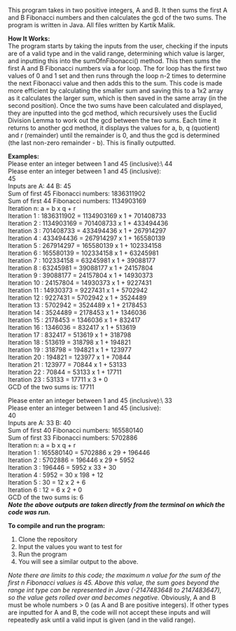 This program takes in two positive integers, A and B. It then sums the first A and B Fibonacci numbers and then calculates the gcd of the two sums. 
The program is written in Java.
All files written by Kartik Malik.

**How It Works:**\
The program starts by taking the inputs from the user, checking if the inputs are of a valid type and in the valid range, determining which value is larger, and inputting this into the sumOfnFibonacci() method. This then sums the first A and B Fibonacci numbers via a for loop. The for loop has the first two values of 0 and 1 set and then runs through the loop n-2 times to determine the next Fibonacci value and then adds this to the sum. This code is made more efficient by calculating the smaller sum and saving this to a 1x2 array as it calculates the larger sum, which is then saved in the same array (in the second position). Once the two sums have been calculated and displayed, they are inputted into the gcd method, which recursively uses the Euclid Division Lemma to work out the  gcd between the two sums. Each time it returns to another gcd method, it displays the values for a, b, q (quotient) and r (remainder) until the remainder is 0, and thus the gcd is determined (the last non-zero remainder - b). This is finally outputted. 

**Examples:**\
Please enter an integer between 1 and 45 (inclusive):\ 
44\
Please enter an integer between 1 and 45 (inclusive):\
45\
Inputs are A: 44 B: 45\
Sum of first 45 Fibonacci numbers: 1836311902\
Sum of first 44 Fibonacci numbers: 1134903169\
Iteration n:  a = b x q + r\
Iteration 1 : 1836311902 = 1134903169 x 1 + 701408733\
Iteration 2 : 1134903169 = 701408733 x 1 + 433494436\
Iteration 3 : 701408733 = 433494436 x 1 + 267914297\
Iteration 4 : 433494436 = 267914297 x 1 + 165580139\
Iteration 5 : 267914297 = 165580139 x 1 + 102334158\
Iteration 6 : 165580139 = 102334158 x 1 + 63245981\
Iteration 7 : 102334158 = 63245981 x 1 + 39088177\
Iteration 8 : 63245981 = 39088177 x 1 + 24157804\
Iteration 9 : 39088177 = 24157804 x 1 + 14930373\
Iteration 10 : 24157804 = 14930373 x 1 + 9227431\
Iteration 11 : 14930373 = 9227431 x 1 + 5702942\
Iteration 12 : 9227431 = 5702942 x 1 + 3524489\
Iteration 13 : 5702942 = 3524489 x 1 + 2178453\
Iteration 14 : 3524489 = 2178453 x 1 + 1346036\
Iteration 15 : 2178453 = 1346036 x 1 + 832417\
Iteration 16 : 1346036 = 832417 x 1 + 513619\
Iteration 17 : 832417 = 513619 x 1 + 318798\
Iteration 18 : 513619 = 318798 x 1 + 194821\
Iteration 19 : 318798 = 194821 x 1 + 123977\
Iteration 20 : 194821 = 123977 x 1 + 70844\
Iteration 21 : 123977 = 70844 x 1 + 53133\
Iteration 22 : 70844 = 53133 x 1 + 17711\
Iteration 23 : 53133 = 17711 x 3 + 0\
GCD of the two sums is: 17711

Please enter an integer between 1 and 45 (inclusive):\ 
33\
Please enter an integer between 1 and 45 (inclusive):\
40\
Inputs are A: 33 B: 40\
Sum of first 40 Fibonacci numbers: 165580140\
Sum of first 33 Fibonacci numbers: 5702886\
Iteration n:  a = b x q + r\
Iteration 1 : 165580140 = 5702886 x 29 + 196446\
Iteration 2 : 5702886 = 196446 x 29 + 5952\
Iteration 3 : 196446 = 5952 x 33 + 30\
Iteration 4 : 5952 = 30 x 198 + 12\
Iteration 5 : 30 = 12 x 2 + 6\
Iteration 6 : 12 = 6 x 2 + 0\
GCD of the two sums is: 6\
***Note the above outputs are taken directly from the terminal on which the code was run.***

**To compile and run the program:**
1) Clone the repository
2) Input the values you want to test for
3) Run the program
4) You will see a similar output to the above.

*Note there are limits to this code; the maximum n value for the sum of the first n Fibonacci values is 45. Above this value, the sum goes beyond the range int type can be represented in Java (-2147483648 to 2147483647), so the value gets rolled over and becomes negative.* 
Obviously, A and B must be whole numbers > 0 (as A and B are positive integers). If other types are inputted for A and B, the code will not accept these inputs and will repeatedly ask until a valid input is given (and in the valid range).
